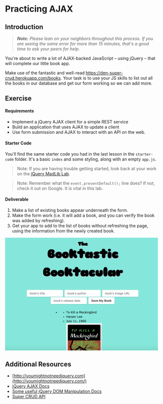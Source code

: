 <!--
title: Practicing AJAX
type: Lab
duration: "1:25"
creator:
    name: Micah Rich
    city: LA
competencies: Front-end intro
-->

# Practicing AJAX

## Introduction

> ***Note:*** _Please lean on your neighbors throughout this process.  If you are seeing the same error for more than 15 minutes, that's a good time to ask your peers for help._

You're about to write a lot of AJAX-backed JavaScript – using jQuery – that will complete our little book app.

Make use of the fantastic and well-read https://den-super-crud.herokuapp.com/books.  Your task is to use your JS skills to list out all the books in our database and get our form working so we can add more.

## Exercise

#### Requirements

- Implement a jQuery AJAX client for a simple REST service
- Build an application that uses AJAX to update a client
- Use form submission and AJAX to interact with an API on the web.

#### Starter Code

You'll find the same starter code you had in the last lesson in the `starter-code` folder. It's a basic `index` and some styling, along with an empty `app.js`.

> Note: If you are having trouble getting started, look back at your work on the [jQuery MadLib Lab](https://github.com/den-materials/css-html-forms-lab).

> Note: Remember what the `event.preventDefault();` line does?  If not, check it out on Google.  It is vital in this lab.

#### Deliverable

1. Make a list of existing books appear underneath the form.
2. Make the form work (i.e. it will add a book, and you can verify the book was added by refreshing).
3. Get your app to add to the list of books without refreshing the page, using the information from the newly created book.

<img width="752" src="assets/bookList.png">

## Additional Resources

- [http://youmightnotneedjquery.com](http://youmightnotneedjquery.com/)
- [jQuery AJAX Docs](http://api.jquery.com/jquery.ajax/)
- [Some useful jQuery DOM Manipulation Docs](http://api.jquery.com/prepend/)
- [Super CRUD API](https://github.com/SF-WDI-LABS/super-crud-api)
